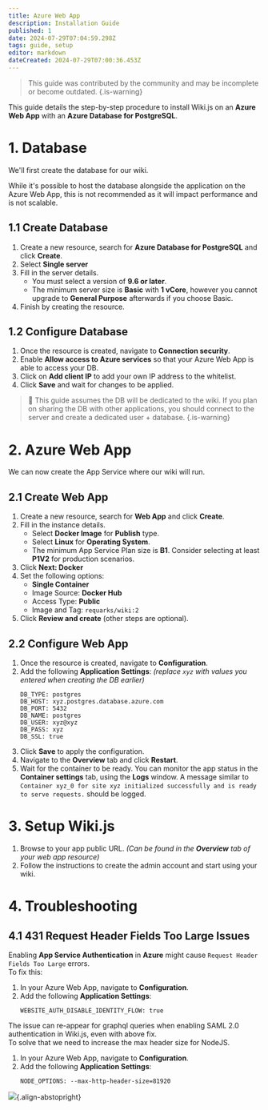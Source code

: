 ```yaml
---
title: Azure Web App
description: Installation Guide
published: 1
date: 2024-07-29T07:04:59.298Z
tags: guide, setup
editor: markdown
dateCreated: 2024-07-29T07:00:36.453Z
---
```


> This guide was contributed by the community and may be incomplete or become outdated.
{.is-warning}

This guide details the step-by-step procedure to install Wiki.js on an **Azure Web App** with an **Azure Database for PostgreSQL**.

# 1. Database

We'll first create the database for our wiki.

While it's possible to host the database alongside the application on the Azure Web App, this is not recommended as it will impact performance and is not scalable.

## 1.1 Create Database

1. Create a new resource, search for **Azure Database for PostgreSQL** and click **Create**.
1. Select **Single server**
1. Fill in the server details.
	- You must select a version of **9.6 or later**.
  	- The minimum server size is **Basic** with **1 vCore**, however you cannot upgrade to **General Purpose** afterwards if you choose Basic.
1. Finish by creating the resource.

## 1.2 Configure Database

1. Once the resource is created, navigate to **Connection security**.
1. Enable **Allow access to Azure services** so that your Azure Web App is able to access your DB.
1. Click on **Add client IP** to add your own IP address to the whitelist.
1. Click **Save** and wait for changes to be applied.

> :vertical_traffic_light: This guide assumes the DB will be dedicated to the wiki. If you plan on sharing the DB with other applications, you should connect to the server and create a dedicated user + database.
{.is-warning}

# 2. Azure Web App

We can now create the App Service where our wiki will run.

## 2.1 Create Web App

1. Create a new resource, search for **Web App** and click **Create**.
1. Fill in the instance details.
	- Select **Docker Image** for **Publish** type.
  	- Select **Linux** for **Operating System**.
    - The minimum App Service Plan size is **B1**. Consider selecting at least **P1V2** for production scenarios.
1. Click **Next: Docker**
1. Set the following options:
	- **Single Container**
  	- Image Source: **Docker Hub**
    - Access Type: **Public**
    - Image and Tag: `requarks/wiki:2`
1. Click **Review and create** (other steps are optional).

## 2.2 Configure Web App

1. Once the resource is created, navigate to **Configuration**.
1. Add the following **Application Settings**: *(replace `xyz` with values you entered when creating the DB earlier)*
	 ```
   DB_TYPE: postgres
   DB_HOST: xyz.postgres.database.azure.com
   DB_PORT: 5432
   DB_NAME: postgres
   DB_USER: xyz@xyz
   DB_PASS: xyz
   DB_SSL: true
   ```
1. Click **Save** to apply the configuration.
1. Navigate to the **Overview** tab and click **Restart**.
1. Wait for the container to be ready. You can monitor the app status in the **Container settings** tab, using the **Logs** window. A message similar to `Container xyz_0 for site xyz initialized successfully and is ready to serve requests.` should be logged.

# 3. Setup Wiki.js

1. Browse to your app public URL. *(Can be found in the **Overview** tab of your web app resource)*
1. Follow the instructions to create the admin account and start using your wiki.

# 4. Troubleshooting

## 4.1 431 Request Header Fields Too Large Issues 

Enabling **App Service Authentication** in **Azure** might cause `Request Header Fields Too Large` errors.  
To fix this:
1. In your Azure Web App, navigate to **Configuration**.
1. Add the following **Application Settings**:
   ```
   WEBSITE_AUTH_DISABLE_IDENTITY_FLOW: true
   ```

The issue can re-appear for graphql queries when enabling SAML 2.0 authentication in Wiki.js, even with above fix.  
To solve that we need to increase the max header size for NodeJS.
1. In your Azure Web App, navigate to **Configuration**.
1. Add the following **Application Settings**:
   ```
   NODE_OPTIONS: --max-http-header-size=81920
   ```

![](https://a.icons8.com/cqaghpTd/Zi0crm/svg.svg){.align-abstopright}
